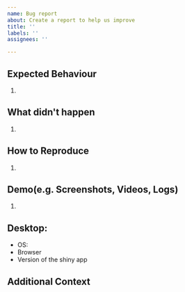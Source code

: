 ```yaml
---
name: Bug report
about: Create a report to help us improve
title: ''
labels: ''
assignees: ''

---
```


## Expected Behaviour
 1.
 
## What didn't happen
1.

## How to Reproduce
1.

## Demo(e.g. Screenshots, Videos, Logs)
1.

## Desktop:
- OS:
- Browser
- Version of the shiny app

## Additional Context
